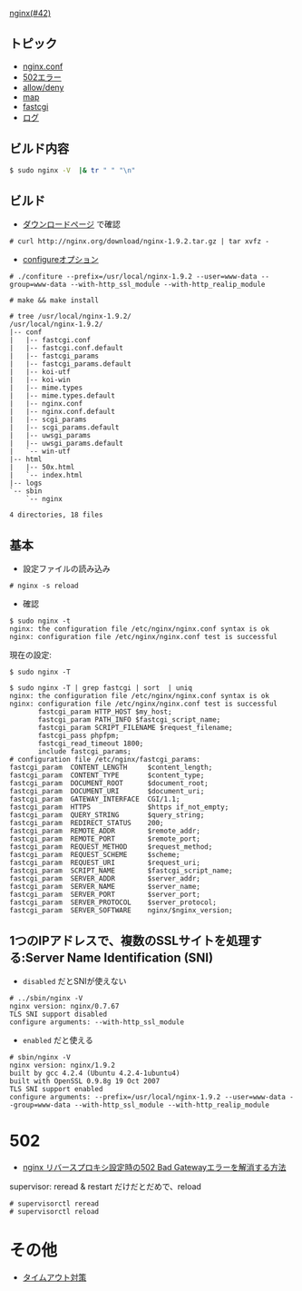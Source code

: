 [nginx(#42)](https://github.com/hdknr/scriptogr.am/issues/42)

## トピック

- [nginx.conf](nginx.conf.md)
- [502エラー](nginx.502.md)
- [allow/deny](nginx.access.md)
- [map](nginx.map.md)
- [fastcgi](nginx.fastcgi.md)
- [ログ](nginx.log.md)

## ビルド内容

~~~bash
$ sudo nginx -V  |& tr " " "\n"
~~~

## ビルド

- [ダウンロードページ](http://nginx.org/en/download.html) で確認

~~~
# curl http://nginx.org/download/nginx-1.9.2.tar.gz | tar xvfz -
~~~

- [configureオプション](http://nginx.org/en/docs/configure.html)

~~~
# ./confiture --prefix=/usr/local/nginx-1.9.2 --user=www-data --group=www-data --with-http_ssl_module --with-http_realip_module
~~~

~~~
# make && make install
~~~

~~~
# tree /usr/local/nginx-1.9.2/
/usr/local/nginx-1.9.2/
|-- conf
|   |-- fastcgi.conf
|   |-- fastcgi.conf.default
|   |-- fastcgi_params
|   |-- fastcgi_params.default
|   |-- koi-utf
|   |-- koi-win
|   |-- mime.types
|   |-- mime.types.default
|   |-- nginx.conf
|   |-- nginx.conf.default
|   |-- scgi_params
|   |-- scgi_params.default
|   |-- uwsgi_params
|   |-- uwsgi_params.default
|   `-- win-utf
|-- html
|   |-- 50x.html
|   `-- index.html
|-- logs
`-- sbin
    `-- nginx

4 directories, 18 files
~~~

## 基本

- 設定ファイルの読み込み

~~~
# nginx -s reload
~~~

- 確認

~~~
$ sudo nginx -t
nginx: the configuration file /etc/nginx/nginx.conf syntax is ok
nginx: configuration file /etc/nginx/nginx.conf test is successful
~~~

現在の設定:

~~~
$ sudo nginx -T

$ sudo nginx -T | grep fastcgi | sort  | uniq
nginx: the configuration file /etc/nginx/nginx.conf syntax is ok
nginx: configuration file /etc/nginx/nginx.conf test is successful
       fastcgi_param HTTP_HOST $my_host;
       fastcgi_param PATH_INFO $fastcgi_script_name;
       fastcgi_param SCRIPT_FILENAME $request_filename;
       fastcgi_pass phpfpm;
       fastcgi_read_timeout 1800;
       include fastcgi_params;
# configuration file /etc/nginx/fastcgi_params:
fastcgi_param  CONTENT_LENGTH     $content_length;
fastcgi_param  CONTENT_TYPE       $content_type;
fastcgi_param  DOCUMENT_ROOT      $document_root;
fastcgi_param  DOCUMENT_URI       $document_uri;
fastcgi_param  GATEWAY_INTERFACE  CGI/1.1;
fastcgi_param  HTTPS              $https if_not_empty;
fastcgi_param  QUERY_STRING       $query_string;
fastcgi_param  REDIRECT_STATUS    200;
fastcgi_param  REMOTE_ADDR        $remote_addr;
fastcgi_param  REMOTE_PORT        $remote_port;
fastcgi_param  REQUEST_METHOD     $request_method;
fastcgi_param  REQUEST_SCHEME     $scheme;
fastcgi_param  REQUEST_URI        $request_uri;
fastcgi_param  SCRIPT_NAME        $fastcgi_script_name;
fastcgi_param  SERVER_ADDR        $server_addr;
fastcgi_param  SERVER_NAME        $server_name;
fastcgi_param  SERVER_PORT        $server_port;
fastcgi_param  SERVER_PROTOCOL    $server_protocol;
fastcgi_param  SERVER_SOFTWARE    nginx/$nginx_version;
~~~

## 1つのIPアドレスで、複数のSSLサイトを処理する:Server Name Identification (SNI)

- `disabled` だとSNIが使えない

~~~
# ../sbin/nginx -V
nginx version: nginx/0.7.67
TLS SNI support disabled
configure arguments: --with-http_ssl_module
~~~

-  `enabled` だと使える

~~~
# sbin/nginx -V
nginx version: nginx/1.9.2
built by gcc 4.2.4 (Ubuntu 4.2.4-1ubuntu4)
built with OpenSSL 0.9.8g 19 Oct 2007
TLS SNI support enabled
configure arguments: --prefix=/usr/local/nginx-1.9.2 --user=www-data --group=www-data --with-http_ssl_module --with-http_realip_module
~~~


# 502

- [nginx リバースプロキシ設定時の502 Bad Gatewayエラーを解消する方法](http://www.crystalsnowman.com/?p=723)

supervisor: reread & restart だけだとだめで、reload

~~~
# supervisorctl reread
# supervisorctl reload
~~~


# その他

- [タイムアウト対策](nginx.timeout.md)
